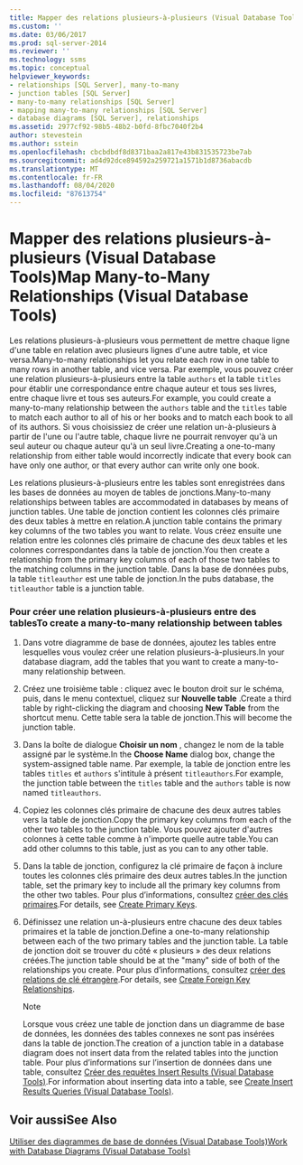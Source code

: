 ```yaml
---
title: Mapper des relations plusieurs-à-plusieurs (Visual Database Tools) | Microsoft Docs
ms.custom: ''
ms.date: 03/06/2017
ms.prod: sql-server-2014
ms.reviewer: ''
ms.technology: ssms
ms.topic: conceptual
helpviewer_keywords:
- relationships [SQL Server], many-to-many
- junction tables [SQL Server]
- many-to-many relationships [SQL Server]
- mapping many-to-many relationships [SQL Server]
- database diagrams [SQL Server], relationships
ms.assetid: 2977cf92-98b5-48b2-b0fd-8fbc7040f2b4
author: stevestein
ms.author: sstein
ms.openlocfilehash: cbcbdbdf8d8371baa2a817e43b831535723be7ab
ms.sourcegitcommit: ad4d92dce894592a259721a1571b1d8736abacdb
ms.translationtype: MT
ms.contentlocale: fr-FR
ms.lasthandoff: 08/04/2020
ms.locfileid: "87613754"
---
```

# <a name="map-many-to-many-relationships-visual-database-tools"></a><span data-ttu-id="07ed3-102">Mapper des relations plusieurs-à-plusieurs (Visual Database Tools)</span><span class="sxs-lookup"><span data-stu-id="07ed3-102">Map Many-to-Many Relationships (Visual Database Tools)</span></span>
  <span data-ttu-id="07ed3-103">Les relations plusieurs-à-plusieurs vous permettent de mettre chaque ligne d'une table en relation avec plusieurs lignes d'une autre table, et vice versa.</span><span class="sxs-lookup"><span data-stu-id="07ed3-103">Many-to-many relationships let you relate each row in one table to many rows in another table, and vice versa.</span></span> <span data-ttu-id="07ed3-104">Par exemple, vous pouvez créer une relation plusieurs-à-plusieurs entre la table `authors` et la table `titles` pour établir une correspondance entre chaque auteur et tous ses livres, entre chaque livre et tous ses auteurs.</span><span class="sxs-lookup"><span data-stu-id="07ed3-104">For example, you could create a many-to-many relationship between the `authors` table and the `titles` table to match each author to all of his or her books and to match each book to all of its authors.</span></span> <span data-ttu-id="07ed3-105">Si vous choisissiez de créer une relation un-à-plusieurs à partir de l'une ou l'autre table, chaque livre ne pourrait renvoyer qu'à un seul auteur ou chaque auteur qu'à un seul livre.</span><span class="sxs-lookup"><span data-stu-id="07ed3-105">Creating a one-to-many relationship from either table would incorrectly indicate that every book can have only one author, or that every author can write only one book.</span></span>  
  
 <span data-ttu-id="07ed3-106">Les relations plusieurs-à-plusieurs entre les tables sont enregistrées dans les bases de données au moyen de tables de jonctions.</span><span class="sxs-lookup"><span data-stu-id="07ed3-106">Many-to-many relationships between tables are accommodated in databases by means of junction tables.</span></span> <span data-ttu-id="07ed3-107">Une table de jonction contient les colonnes clés primaire des deux tables à mettre en relation.</span><span class="sxs-lookup"><span data-stu-id="07ed3-107">A junction table contains the primary key columns of the two tables you want to relate.</span></span> <span data-ttu-id="07ed3-108">Vous créez ensuite une relation entre les colonnes clés primaire de chacune des deux tables et les colonnes correspondantes dans la table de jonction.</span><span class="sxs-lookup"><span data-stu-id="07ed3-108">You then create a relationship from the primary key columns of each of those two tables to the matching columns in the junction table.</span></span> <span data-ttu-id="07ed3-109">Dans la base de données pubs, la table `titleauthor` est une table de jonction.</span><span class="sxs-lookup"><span data-stu-id="07ed3-109">In the pubs database, the `titleauthor` table is a junction table.</span></span>  
  
### <a name="to-create-a-many-to-many-relationship-between-tables"></a><span data-ttu-id="07ed3-110">Pour créer une relation plusieurs-à-plusieurs entre des tables</span><span class="sxs-lookup"><span data-stu-id="07ed3-110">To create a many-to-many relationship between tables</span></span>  
  
1.  <span data-ttu-id="07ed3-111">Dans votre diagramme de base de données, ajoutez les tables entre lesquelles vous voulez créer une relation plusieurs-à-plusieurs.</span><span class="sxs-lookup"><span data-stu-id="07ed3-111">In your database diagram, add the tables that you want to create a many-to-many relationship between.</span></span>  
  
2.  <span data-ttu-id="07ed3-112">Créez une troisième table : cliquez avec le bouton droit sur le schéma, puis, dans le menu contextuel, cliquez sur **Nouvelle table** .</span><span class="sxs-lookup"><span data-stu-id="07ed3-112">Create a third table by right-clicking the diagram and choosing **New Table** from the shortcut menu.</span></span> <span data-ttu-id="07ed3-113">Cette table sera la table de jonction.</span><span class="sxs-lookup"><span data-stu-id="07ed3-113">This will become the junction table.</span></span>  
  
3.  <span data-ttu-id="07ed3-114">Dans la boîte de dialogue **Choisir un nom** , changez le nom de la table assigné par le système.</span><span class="sxs-lookup"><span data-stu-id="07ed3-114">In the **Choose Name** dialog box, change the system-assigned table name.</span></span> <span data-ttu-id="07ed3-115">Par exemple, la table de jonction entre les tables `titles` et `authors` s'intitule à présent `titleauthors`.</span><span class="sxs-lookup"><span data-stu-id="07ed3-115">For example, the junction table between the `titles` table and the `authors` table is now named `titleauthors`.</span></span>  
  
4.  <span data-ttu-id="07ed3-116">Copiez les colonnes clés primaire de chacune des deux autres tables vers la table de jonction.</span><span class="sxs-lookup"><span data-stu-id="07ed3-116">Copy the primary key columns from each of the other two tables to the junction table.</span></span> <span data-ttu-id="07ed3-117">Vous pouvez ajouter d'autres colonnes à cette table comme à n'importe quelle autre table.</span><span class="sxs-lookup"><span data-stu-id="07ed3-117">You can add other columns to this table, just as you can to any other table.</span></span>  
  
5.  <span data-ttu-id="07ed3-118">Dans la table de jonction, configurez la clé primaire de façon à inclure toutes les colonnes clés primaire des deux autres tables.</span><span class="sxs-lookup"><span data-stu-id="07ed3-118">In the junction table, set the primary key to include all the primary key columns from the other two tables.</span></span> <span data-ttu-id="07ed3-119">Pour plus d’informations, consultez [créer des clés primaires](../../relational-databases/tables/create-primary-keys.md).</span><span class="sxs-lookup"><span data-stu-id="07ed3-119">For details, see [Create Primary Keys](../../relational-databases/tables/create-primary-keys.md).</span></span>  
  
6.  <span data-ttu-id="07ed3-120">Définissez une relation un-à-plusieurs entre chacune des deux tables primaires et la table de jonction.</span><span class="sxs-lookup"><span data-stu-id="07ed3-120">Define a one-to-many relationship between each of the two primary tables and the junction table.</span></span> <span data-ttu-id="07ed3-121">La table de jonction doit se trouver du côté « plusieurs » des deux relations créées.</span><span class="sxs-lookup"><span data-stu-id="07ed3-121">The junction table should be at the "many" side of both of the relationships you create.</span></span> <span data-ttu-id="07ed3-122">Pour plus d’informations, consultez [créer des relations de clé étrangère](../../relational-databases/tables/create-foreign-key-relationships.md).</span><span class="sxs-lookup"><span data-stu-id="07ed3-122">For details, see [Create Foreign Key Relationships](../../relational-databases/tables/create-foreign-key-relationships.md).</span></span>  
  
    > [!NOTE]  
    >  <span data-ttu-id="07ed3-123">Lorsque vous créez une table de jonction dans un diagramme de base de données, les données des tables connexes ne sont pas insérées dans la table de jonction.</span><span class="sxs-lookup"><span data-stu-id="07ed3-123">The creation of a junction table in a database diagram does not insert data from the related tables into the junction table.</span></span> <span data-ttu-id="07ed3-124">Pour plus d’informations sur l’insertion de données dans une table, consultez [Créer des requêtes Insert Results &#40;Visual Database Tools&#41;](visual-database-tools.md).</span><span class="sxs-lookup"><span data-stu-id="07ed3-124">For information about inserting data into a table, see [Create Insert Results Queries &#40;Visual Database Tools&#41;](visual-database-tools.md).</span></span>  
  
## <a name="see-also"></a><span data-ttu-id="07ed3-125">Voir aussi</span><span class="sxs-lookup"><span data-stu-id="07ed3-125">See Also</span></span>  
 [<span data-ttu-id="07ed3-126">Utiliser des diagrammes de base de données &#40;Visual Database Tools&#41;</span><span class="sxs-lookup"><span data-stu-id="07ed3-126">Work with Database Diagrams &#40;Visual Database Tools&#41;</span></span>](work-with-database-diagrams-visual-database-tools.md)  
  
  
